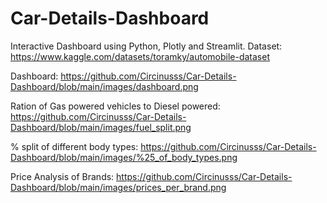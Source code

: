 # Car-Details-Dashboard

Interactive Dashboard using Python, Plotly and Streamlit.
Dataset: https://www.kaggle.com/datasets/toramky/automobile-dataset

Dashboard:
https://github.com/Circinusss/Car-Details-Dashboard/blob/main/images/dashboard.png

Ration of Gas powered vehicles to Diesel powered:
https://github.com/Circinusss/Car-Details-Dashboard/blob/main/images/fuel_split.png

% split of different body types:
https://github.com/Circinusss/Car-Details-Dashboard/blob/main/images/%25_of_body_types.png

Price Analysis of Brands:
https://github.com/Circinusss/Car-Details-Dashboard/blob/main/images/prices_per_brand.png

